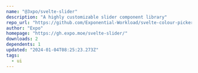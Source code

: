 ```yaml
---
name: "@3xpo/svelte-slider"
description: "A highly customizable slider component library"
repo_url: "https://github.com/Exponential-Workload/svelte-colour-picker"
author: "Expo"
homepage: "https://gh.expo.moe/svelte-slider/"
downloads: 2
dependents: 1
updated: "2024-01-04T08:25:23.273Z"
tags: 
  - ui
---
```

